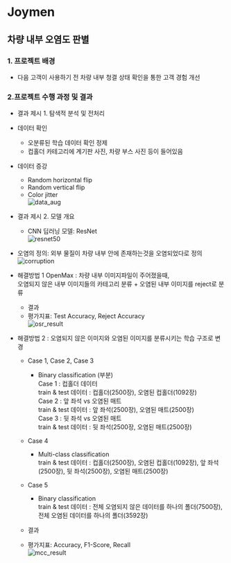 # Joymen

## 차량 내부 오염도 판별

### 1. 프로젝트 배경
- 다음 고객이 사용하기 전 차량 내부 청결 상태 확인을 통한 고객 경험 개선

### 2.프로젝트 수행 과정 및 결과
- 결과 제시 1.  탐색적 분석 및 전처리
- 데이터 확인
  - 오분류된 학습 데이터 확인 정제
  - 컵홀더 카테고리에 계기판 사진, 차량 부스 사진 등이 들어있음
- 데이터 증강
   - Random horizontal flip
   - Random vertical flip
   - Color jitter<br>
     ![data_aug](https://user-images.githubusercontent.com/107394778/231439132-fa1afb9b-20c2-4ada-b26f-8e881d954c55.png)
   
- 결과 제시 2.  모델 개요
    - CNN 딥러닝 모델: ResNet<br>
      ![resnet50](https://user-images.githubusercontent.com/107394778/231436774-9010bdb8-197f-497e-8b8b-61b73fdb9102.png)

- 오염의 정의:  외부 물질이 차량 내부 안에 존재하는것을 오염되었다로 정의<br>
  ![corruption](https://user-images.githubusercontent.com/107394778/231437839-c4cd549d-177c-44bb-b419-bb7dfedcaf4b.png)

- 해결방법 1 OpenMax : 차량 내부 이미지파일이 주어졌을때,<br>
  오염되지 않은 내부 이미지들의 카테고리 분류 + 오염된 내부 이미지를 reject로 분류
    - 결과
    - 평가지표: Test Accuracy, Reject Accuracy<br>
      ![osr_result](https://user-images.githubusercontent.com/107394778/231436922-63876dc6-d030-496a-8b15-58e9c76aba93.jpg)

- 해결방법 2  : 오염되지 않은 이미지와 오염된 이미지를 분류시키는 학습 구조로 변경

    - Case 1, Case 2, Case 3
         - Binary classification (부분) <br>
            Case 1 : 컵홀더 데이터 <br>
            train & test 데이터 : 컵홀더(2500장), 오염된 컵홀더(1092장)<br>
            Case 2 : 앞 좌석 vs 오염된 매트<br>
            train & test 데이터 : 앞 좌석(2500장), 오염된 매트(2500장)<br>
            Case 3 : 뒷 좌석 vs 오염된 매트<br>
            train & test 데이터 : 뒷 좌석(2500장, 오염된 매트(2500장)<br>

    - Case 4
        - Multi-class classification <br>
          train & test 데이터 : 컵홀더(2500장), 오염된 컵홀더(1092장), 앞 좌석(2500장), 뒷 좌석(2500장), 오염된 매트(2500장)

    - Case 5
        - Binary classification <br>
          train & test 데이터 : 전체 오염되지 않은 데이터를 하나의 폴더(7500장), 전체 오염된 데이터를 하나의 폴더(3592장)
    - 결과
    - 평가지표:  Accuracy, F1-Score, Recall<br>
      ![mcc_result](https://user-images.githubusercontent.com/107394778/231436986-1e882315-c314-4211-a6a5-a6b528e6ddd1.jpg)